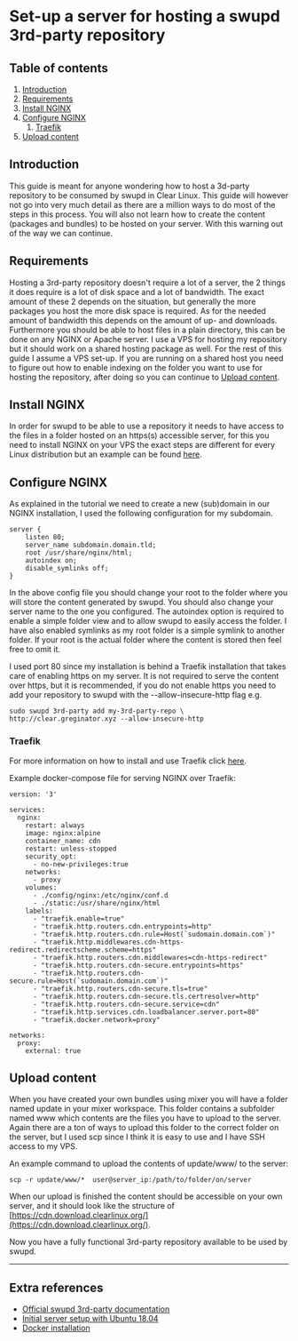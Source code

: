 # Set-up a server for hosting a swupd 3rd-party repository

## Table of contents
1. [Introduction](#introduction)
2. [Requirements](#requirements)
3. [Install NGINX](#nginx)
4. [Configure NGINX](#nginx-config)
    1. [Traefik](#traefik)
5. [Upload content](#content)

## Introduction<a name="introduction"></a>
This guide is meant for anyone wondering how to host a 3d-party repository to be consumed by swupd in Clear Linux. This guide will however not go into very much detail as there are a million ways to do most of the steps in this process. You will also not learn how to create the content (packages and bundles) to be hosted on your server. With this warning out of the way we can continue.

## Requirements<a name="requirements"></a>
Hosting a 3rd-party repository doesn't require a lot of a server, the 2 things it does require is a lot of disk space and a lot of bandwidth. The exact amount of these 2 depends on the situation, but generally the more packages you host the more disk space is required. As for the needed amount of bandwidth this depends on the amount of up- and downloads. Furthermore you should be able to host files in a plain directory, this can be done on any NGINX or Apache server. I use a VPS for hosting my repository but it should work on a shared hosting package as well. For the rest of this guide I assume a VPS set-up. If you are running on a shared host you need to figure out how to enable indexing on the folder you want to use for hosting the repository, after doing so you can continue to [Upload content](#content).

## Install NGINX<a name="nginx"></a>
In order for swupd to be able to use a repository it needs to have access to the files in a folder hosted on an https(s) accessible server, for this you need to install NGINX on your VPS the exact steps are different for every Linux distribution but an example can be found [here](https://www.digitalocean.com/community/tutorials/how-to-install-nginx-on-ubuntu-18-04).

## Configure NGINX<a name="nginx-config"></a>
As explained in the tutorial we need to create a new (sub)domain in our NGINX installation, I used the following configuration for my subdomain.

```
server {
    listen 80;
    server_name subdomain.domain.tld;
    root /usr/share/nginx/html;
	autoindex on;
	disable_symlinks off;
}
```

In the above config file you should change your root to the folder where you will store the content generated by swupd. You should also change your server name to the one you configured. The autoindex option is required to enable a simple folder view and to allow swupd to easily access the folder. I have also enabled symlinks as my root folder is a simple symlink to another folder. If your root is the actual folder where the content is stored then feel free to omit it.

I used port 80 since my installation is behind a Traefik installation that takes care of enabling https on my server. It is not required to serve the content over https, but it is recommended, if you do not enable https you need to add your repository to swupd with the --allow-insecure-http flag e.g.

```
sudo swupd 3rd-party add my-3rd-party-repo \
http://clear.greginator.xyz --allow-insecure-http
```

### Traefik<a name="traefik"></a>
For more information on how to install and use Traefik click [here](https://medium.com/@containeroo/traefik-2-0-docker-a-simple-step-by-step-guide-e0be0c17cfa5). 

Example docker-compose file for serving NGINX over Traefik:
```
version: '3'

services:
  nginx:
    restart: always
    image: nginx:alpine
    container_name: cdn
    restart: unless-stopped
    security_opt:
      - no-new-privileges:true
    networks:
      - proxy
    volumes:
      - ./config/nginx:/etc/nginx/conf.d
      - ./static:/usr/share/nginx/html
    labels:
      - "traefik.enable=true"
      - "traefik.http.routers.cdn.entrypoints=http"
      - "traefik.http.routers.cdn.rule=Host(`sudomain.domain.com`)"
      - "traefik.http.middlewares.cdn-https-redirect.redirectscheme.scheme=https"
      - "traefik.http.routers.cdn.middlewares=cdn-https-redirect"
      - "traefik.http.routers.cdn-secure.entrypoints=https"
      - "traefik.http.routers.cdn-secure.rule=Host(`sudomain.domain.com`)"
      - "traefik.http.routers.cdn-secure.tls=true"
      - "traefik.http.routers.cdn-secure.tls.certresolver=http"
      - "traefik.http.routers.cdn-secure.service=cdn"
      - "traefik.http.services.cdn.loadbalancer.server.port=80"
      - "traefik.docker.network=proxy"

networks:
  proxy:
    external: true
```

## Upload content<a name="content"></a>
When you have created your own bundles using mixer you will have a folder named update in your mixer workspace.
This folder contains a subfolder named www which contents are the files you have to upload to the server. 
Again there are a ton of ways to upload this folder to the correct folder on the server, but I used scp since I think it is easy to use and I have SSH access to my VPS.

An example command to upload the contents of update/www/ to the server:
```
scp -r update/www/*  user@server_ip:/path/to/folder/on/server
```

When our upload is finished the content should be accessible on your own server, and it should look like the structure of [https://cdn.download.clearlinux.org/](https://cdn.download.clearlinux.org/).

Now you have a fully functional 3rd-party repository available to be used by swupd.

---

## Extra references
* [Official swupd 3rd-party documentation](https://docs.01.org/clearlinux/latest/guides/clear/swupd-3rd-party.html)
* [Initial server setup with Ubuntu 18.04](https://www.digitalocean.com/community/tutorials/initial-server-setup-with-ubuntu-18-04)
* [Docker installation](https://docs.docker.com/engine/install/)